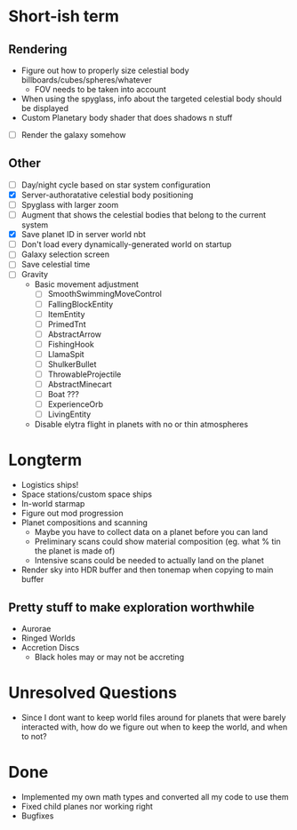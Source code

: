 # Short-ish term

## Rendering
- Figure out how to properly size celestial body billboards/cubes/spheres/whatever
	- FOV needs to be taken into account
- When using the spyglass, info about the targeted celestial body should be displayed
- Custom Planetary body shader that does shadows n stuff
- [ ] Render the galaxy somehow

## Other
- [ ] Day/night cycle based on star system configuration
- [x] Server-authoratative celestial body positioning
- [ ] Spyglass with larger zoom
- [ ] Augment that shows the celestial bodies that belong to the current system
- [x] Save planet ID in server world nbt
- [ ] Don't load every dynamically-generated world on startup
- [ ] Galaxy selection screen
- [ ] Save celestial time
- [ ] Gravity
	- Basic movement adjustment
		- [ ] SmoothSwimmingMoveControl
		- [ ] FallingBlockEntity
		- [ ] ItemEntity
		- [ ] PrimedTnt
		- [ ] AbstractArrow
		- [ ] FishingHook
		- [ ] LlamaSpit
		- [ ] ShulkerBullet
		- [ ] ThrowableProjectile
		- [ ] AbstractMinecart
		- [ ] Boat ???
		- [ ] ExperienceOrb
		- [ ] LivingEntity
	- Disable elytra flight in planets with no or thin atmospheres

# Longterm
- Logistics ships!
- Space stations/custom space ships
- In-world starmap
- Figure out mod progression
- Planet compositions and scanning
	- Maybe you have to collect data on a planet before you can land
	- Preliminary scans could show material composition (eg. what % tin the planet is made of)
	- Intensive scans could be needed to actually land on the planet
- Render sky into HDR buffer and then tonemap when copying to main buffer

## Pretty stuff to make exploration worthwhile
- Aurorae
- Ringed Worlds
- Accretion Discs
	- Black holes may or may not be accreting

# Unresolved Questions
- Since I dont want to keep world files around for planets that were barely interacted with, how do we figure out when to keep the world, and when to not?

# Done
- Implemented my own math types and converted all my code to use them
- Fixed child planes nor working right
- Bugfixes